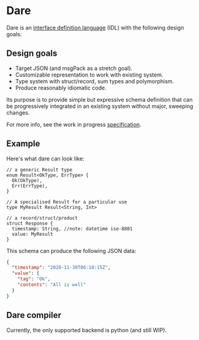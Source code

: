 # Dare

Dare is an [interface definition language](https://en.wikipedia.org/wiki/Interface_description_language) (IDL) with the following design goals:


## Design goals

* Target JSON (and msgPack as a stretch goal).
* Customizable representation to work with existing system.
* Type system with struct/record, sum types and polymorphism.
* Produce reasonably idiomatic code.

Its purpose is to provide simple but expressive schema definition that can be progressively integrated in an existing system without major, sweeping changes.

For more info, see the work in progress [specification](./spec.md).

## Example
Here's what dare can look like:

```
// a generic Result type
enum Result<OkType, ErrType> {
  Ok(OkType),
  Err(ErrType),
}

// A specialised Result for a particular use
type MyResult Result<String, Int>

// a record/struct/product
struct Response {
  timestamp: String, //note: datetime iso-8801
  value: MyResult
}
```

This schema can produce the following JSON data:
```json
{
  "timestamp": "2020-11-30T06:18:15Z",
  "value": {
    "tag": "Ok",
    "contents": "All is well"
  }
}
```

## Dare compiler

Currently, the only supported backend is python (and still WIP).
